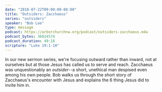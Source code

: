 ```yaml
---
date: "2018-07-22T09:00:00-08:00"
title: "Outsiders: Zacchaeus"
series: "outsiders"
speaker: "Bob Lee"
type: message
podcast: https://arborchurchnw.org/podcast/outsiders-zacchaeus.m4a
podcast_bytes: 36824574
podcast_duration: 49:18
scripture: "Luke 19:1-10"
---
```


In our new sermon series, we're focusing outward rather than inward, not at ourselves but at those Jesus has called us to serve and reach. Zacchaeus was unquestionably an *outsider*--a short, unethical man despised even among his own people. Bob walks us through the short story of Zacchaeus's encounter with Jesus and explains the 6 thing Jesus did to invite him in.
